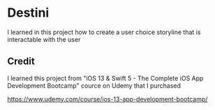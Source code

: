 #  Destini
I learned in this project how to create a user choice storyline that is interactable with the user


## Credit
I learned this project from "iOS 13 & Swift 5 - The Complete iOS App Development Bootcamp" cource on Udemy that I purchased

https://www.udemy.com/course/ios-13-app-development-bootcamp/
